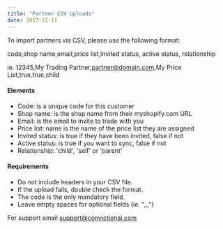 ```yaml
---
title: "Partner CSV Uploads"
date: 2017-12-11
---
```


To import partners via CSV, please use the following format:

code,shop name,email,price list,invited status, active status, relationship

ie. 12345,My Trading Partner,partner@domain.com,My Price List,true,true,child

#### Elements
* Code: is a unique code for this customer
* Shop name: is the shop name from their myshopify.com URL
* Email: is the email to invite to trade with you
* Price list: name is the name of the price list they are assigned
* Invited status: is true if they have been invited, false if not
* Active status: is true if you want to sync, false if not
* Relationship: 'child', 'self' or 'parent'

#### Requirements
* Do not include headers in your CSV file.
* If the upload fails, double check the format.
* The code is the only mandatory field.
* Leave empty spaces for optional fields (ie. ",,,")

For support email [support@convictional.com](mailto:support@convictional.com)
